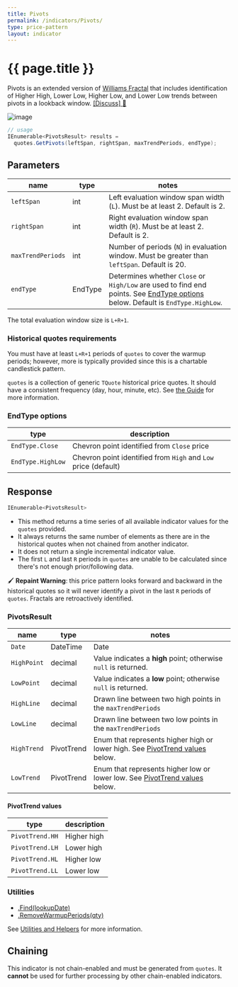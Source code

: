 ```yaml
---
title: Pivots
permalink: /indicators/Pivots/
type: price-pattern
layout: indicator
---
```


# {{ page.title }}

Pivots is an extended version of [Williams Fractal](../Fractal#content) that includes identification of Higher High, Lower Low, Higher Low, and Lower Low trends between pivots in a lookback window.
[[Discuss] :speech_balloon:]({{site.github.repository_url}}/discussions/436 "Community discussion about this indicator")

![image]({{site.baseurl}}/assets/charts/Pivots.png)

```csharp
// usage
IEnumerable<PivotsResult> results =
  quotes.GetPivots(leftSpan, rightSpan, maxTrendPeriods, endType);
```

## Parameters

| name | type | notes
| -- |-- |--
| `leftSpan` | int | Left evaluation window span width (`L`).  Must be at least 2.  Default is 2.
| `rightSpan` | int | Right evaluation window span width (`R`).  Must be at least 2.  Default is 2.
| `maxTrendPeriods` | int | Number of periods (`N`) in evaluation window.  Must be greater than `leftSpan`.  Default is 20.
| `endType` | EndType | Determines whether `Close` or `High/Low` are used to find end points.  See [EndType options](#endtype-options) below.  Default is `EndType.HighLow`.

The total evaluation window size is `L+R+1`.

### Historical quotes requirements

You must have at least `L+R+1` periods of `quotes` to cover the warmup periods; however, more is typically provided since this is a chartable candlestick pattern.

`quotes` is a collection of generic `TQuote` historical price quotes.  It should have a consistent frequency (day, hour, minute, etc).  See [the Guide]({{site.baseurl}}/guide/#historical-quotes) for more information.

### EndType options

| type | description
|-- |--
| `EndType.Close` | Chevron point identified from `Close` price
| `EndType.HighLow` | Chevron point identified from `High` and `Low` price (default)

## Response

```csharp
IEnumerable<PivotsResult>
```

- This method returns a time series of all available indicator values for the `quotes` provided.
- It always returns the same number of elements as there are in the historical quotes when not chained from another indicator.
- It does not return a single incremental indicator value.
- The first `L` and last `R` periods in `quotes` are unable to be calculated since there's not enough prior/following data.

:paintbrush: **Repaint Warning**: this price pattern looks forward and backward in the historical quotes so it will never identify a pivot in the last `R` periods of `quotes`.  Fractals are retroactively identified.

### PivotsResult

| name | type | notes
| -- |-- |--
| `Date` | DateTime | Date
| `HighPoint` | decimal | Value indicates a **high** point; otherwise `null` is returned.
| `LowPoint` | decimal | Value indicates a **low** point; otherwise `null` is returned.
| `HighLine` | decimal | Drawn line between two high points in the `maxTrendPeriods`
| `LowLine` | decimal | Drawn line between two low points in the `maxTrendPeriods`
| `HighTrend` | PivotTrend | Enum that represents higher high or lower high.  See [PivotTrend values](#pivottrend-values) below.
| `LowTrend` | PivotTrend | Enum that represents higher low or lower low.  See [PivotTrend values](#pivottrend-values) below.

#### PivotTrend values

| type | description
|-- |--
| `PivotTrend.HH` | Higher high
| `PivotTrend.LH` | Lower high
| `PivotTrend.HL` | Higher low
| `PivotTrend.LL` | Lower low

### Utilities

- [.Find(lookupDate)]({{site.baseurl}}/utilities#find-indicator-result-by-date)
- [.RemoveWarmupPeriods(qty)]({{site.baseurl}}/utilities#remove-warmup-periods)

See [Utilities and Helpers]({{site.baseurl}}/utilities#utilities-for-indicator-results) for more information.

## Chaining

This indicator is not chain-enabled and must be generated from `quotes`.  It **cannot** be used for further processing by other chain-enabled indicators.

